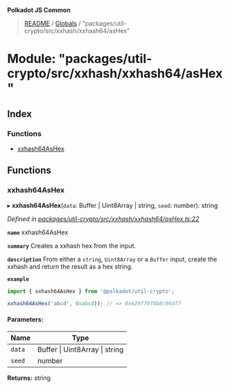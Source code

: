 **Polkadot JS Common**

> [README](../README.md) / [Globals](../globals.md) / "packages/util-crypto/src/xxhash/xxhash64/asHex"

# Module: "packages/util-crypto/src/xxhash/xxhash64/asHex"

## Index

### Functions

* [xxhash64AsHex](_packages_util_crypto_src_xxhash_xxhash64_ashex_.md#xxhash64ashex)

## Functions

### xxhash64AsHex

▸ **xxhash64AsHex**(`data`: Buffer \| Uint8Array \| string, `seed`: number): string

*Defined in [packages/util-crypto/src/xxhash/xxhash64/asHex.ts:22](https://github.com/polkadot-js/common/blob/c366e637/packages/util-crypto/src/xxhash/xxhash64/asHex.ts#L22)*

**`name`** xxhash64AsHex

**`summary`** Creates a xxhash hex from the input.

**`description`** 
From either a `string`, `Uint8Array` or a `Buffer` input, create the xxhash and return the result as a hex string.

**`example`** 
<BR>

```javascript
import { xxhash64AsHex } from '@polkadot/util-crypto';

xxhash64AsHex('abcd', 0xabcd)); // => 0xe29f70f8b8c96df7
```

#### Parameters:

Name | Type |
------ | ------ |
`data` | Buffer \| Uint8Array \| string |
`seed` | number |

**Returns:** string
